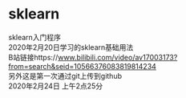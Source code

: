 # sklearn  
sklearn入门程序  
2020年2月20日学习的sklearn基础用法  
B站链接https://www.bilibili.com/video/av17003173?from=search&seid=10566376083819814234  
另外这是第一次通过git上传到github  
2020年2月24日 上午2点25分  
